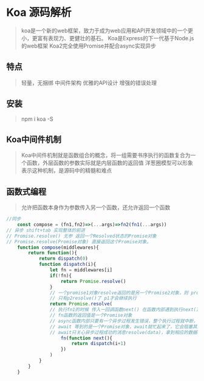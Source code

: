 # Koa 源码解析
>koa是一个新的web框架，致力于成为web应用和API开发领域中的一个更小，更富有表现力、更健壮的基石。
>Koa是Express的下一代基于Node.js的web框架
>Koa2完全使用Promise并配合async实现异步
## 特点
>轻量，无捆绑
>中间件架构
>优雅的API设计
>增强的错误处理
## 安装
>npm i koa -S
## Koa中间件机制
>Koa中间件机制就是函数组合的概念，将一组需要书序执行的函数复合为一个函数，外层函数的参数实际就是内层函数的返回值
>洋葱圈模型可以形象表示这种机制，是源码中的精髓和难点
## 函数式编程
>允许把函数本身作为参数传入另一个函数，还允许返回一个函数 
```js
//同步
    const compose = (fn1,fn2)=>(...args)=>fn2(fn1(...args))
// 异步 shift+tab 实现整体的前进
// Promise.resolve() 无参 返回一个Resolved状态的Promise对象
// Promise.resolve(Promise对象) 直接返回这个Promise对象。
    function compose(middlewares){
        return function(){
            return dispatch(0)
            function dispatch(i){
                let fn = middlewares[i]
                if(!fn){
                    return Promise.resolve()
                }
                // 一个promise1对象resolve返回的是另一个Promise2对象，则 promise的状态受到promise2状态的限制
                // 只有p2resolve()了 p1才会继续执行
                return Promise.resolve(
                // 执行fn1的时候 传入一回调函数next() 在函数内部遇到执行next()时，遇到await就等待 并将fn1返回的Promise会被放入到回调队列中等待 又去执行另一个fn2
                // fn函数的返回值是一个Promise对象
                // async函数内部只要有一个异步过程发生错误，整个执行过程就中断，这个返回的Promise对象的catch就能抓取到这个错误
                // await 等到的是一个Promise对象，await就忙起来了，它会阻塞其后面的代码，等着Promise对象resolve，然后得到resolve的值
                // await只关心异步过程成功的消息resolve(data)，拿到相应的数据data，继续执行后续代码 至于失败消息reject(error)，不关心不处理
                    fn(function next(){
                        return dispatch(i+1)
                    })
                )
            }
        }
    }

```

